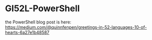 # GI52L-PowerShell
the PowerShell blog post is here: https://medium.com/@quinnfenpen/greetings-in-52-languages-10-of-hearts-6a27e1b48587
